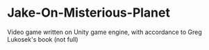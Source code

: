 # Jake-On-Misterious-Planet
 Video game written on Unity game engine, with accordance to Greg Lukosek's book (not full)
